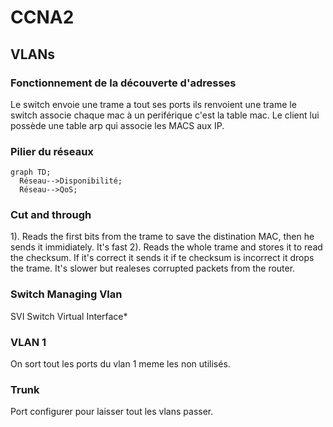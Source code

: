 # CCNA2
## VLANs
### Fonctionnement de la découverte d'adresses
Le switch envoie une trame a tout ses ports ils renvoient une trame le switch associe chaque mac à un periférique c'est la table mac. Le client lui possède une table arp qui associe les MACS aux IP.

### Pilier du réseaux

```mermaid
graph TD;
  Réseau-->Disponibilité;
  Réseau-->QoS;

```

### Cut and through

1). Reads the first bits from the trame to save the distination MAC, then he sends it immidiately. It's fast
2). Reads the whole trame and stores it to read the checksum. If it's correct it sends it if te checksum is incorrect it drops the trame. It's slower but realeses corrupted packets from the router.

### Switch Managing Vlan
SVI Switch Virtual Interface*

### VLAN 1 
On sort tout les ports du vlan 1 meme les non utilisés.

### Trunk
Port configurer pour laisser tout les vlans passer.

  
